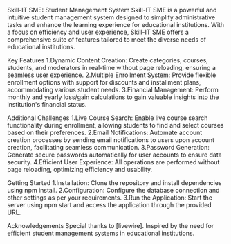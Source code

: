 Skill-IT SME: Student Management System
Skill-IT SME is a powerful and intuitive student management system designed to simplify administrative tasks and enhance the learning experience for educational institutions. With a focus on efficiency and user experience, Skill-IT SME offers a comprehensive suite of features tailored to meet the diverse needs of educational institutions.

Key Features
1.Dynamic Content Creation: Create categories, courses, students, and moderators in real-time without page reloading, ensuring a seamless user experience.
2.Multiple Enrollment System: Provide flexible enrollment options with support for discounts and installment plans, accommodating various student needs.
3.Financial Management: Perform monthly and yearly loss/gain calculations to gain valuable insights into the institution's financial status.

Additional Challenges
1.Live Course Search: Enable live course search functionality during enrollment, allowing students to find and select courses based on their preferences.
2.Email Notifications: Automate account creation processes by sending email notifications to users upon account creation, facilitating seamless communication.
3.Password Generation: Generate secure passwords automatically for user accounts to ensure data security.
4.Efficient User Experience: All operations are performed without page reloading, optimizing efficiency and usability.

Getting Started
1.Installation: Clone the repository and install dependencies using npm install.
2.Configuration: Configure the database connection and other settings as per your requirements.
3.Run the Application: Start the server using npm start and access the application through the provided URL.

Acknowledgements
Special thanks to [livewire].
Inspired by the need for efficient student management systems in educational institutions.
